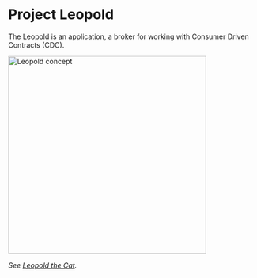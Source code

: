 # Project Leopold

The Leopold is an application,
a broker for working with Consumer Driven Contracts (CDC).

<img
src="https://github.com/projectleopold/.github/blob/main/profile/leopold-concept.jpg"
alt="Leopold concept"
width="400"
/>

_See [Leopold the Cat](https://en.wikipedia.org/wiki/Leopold_the_Cat)._
